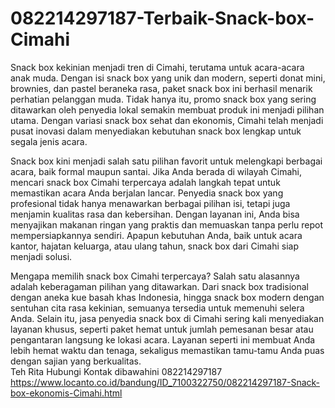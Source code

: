 # 082214297187-Terbaik-Snack-box-Cimahi
Snack box kekinian menjadi tren di Cimahi, terutama untuk acara-acara anak muda. Dengan isi snack box yang unik dan modern, seperti donat mini, brownies, dan pastel beraneka rasa, paket snack box ini berhasil menarik perhatian pelanggan muda. Tidak hanya itu, promo snack box yang sering ditawarkan oleh penyedia lokal semakin membuat produk ini menjadi pilihan utama. Dengan variasi snack box sehat dan ekonomis, Cimahi telah menjadi pusat inovasi dalam menyediakan kebutuhan snack box lengkap untuk segala jenis acara.  

Snack box kini menjadi salah satu pilihan favorit untuk melengkapi berbagai acara, baik formal maupun santai. Jika Anda berada di wilayah Cimahi, mencari snack box Cimahi terpercaya adalah langkah tepat untuk memastikan acara Anda berjalan lancar. Penyedia snack box yang profesional tidak hanya menawarkan berbagai pilihan isi, tetapi juga menjamin kualitas rasa dan kebersihan. Dengan layanan ini, Anda bisa menyajikan makanan ringan yang praktis dan memuaskan tanpa perlu repot mempersiapkannya sendiri. Apapun kebutuhan Anda, baik untuk acara kantor, hajatan keluarga, atau ulang tahun, snack box dari Cimahi siap menjadi solusi.  

Mengapa memilih snack box Cimahi terpercaya? Salah satu alasannya adalah keberagaman pilihan yang ditawarkan. Dari snack box tradisional dengan aneka kue basah khas Indonesia, hingga snack box modern dengan sentuhan cita rasa kekinian, semuanya tersedia untuk memenuhi selera Anda. Selain itu, jasa penyedia snack box di Cimahi sering kali menyediakan layanan khusus, seperti paket hemat untuk jumlah pemesanan besar atau pengantaran langsung ke lokasi acara. Layanan seperti ini membuat Anda lebih hemat waktu dan tenaga, sekaligus memastikan tamu-tamu Anda puas dengan sajian yang berkualitas.  
Teh Rita
Hubungi Kontak dibawahini
082214297187
https://www.locanto.co.id/bandung/ID_7100322750/082214297187-Snack-box-ekonomis-Cimahi.html
